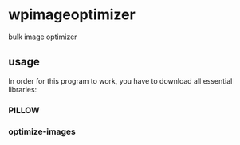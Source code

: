 # wpimageoptimizer
bulk image optimizer
## usage
In order for this program to work, you have to download all essential libraries:
### PILLOW
### optimize-images
